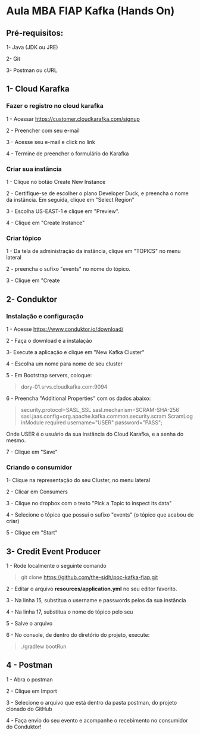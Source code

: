 # Aula MBA FIAP Kafka (Hands On)

## Pré-requisitos:
1- Java (JDK ou JRE)

2- Git

3- Postman ou cURL

##  1- Cloud Karafka

### Fazer o registro no cloud karafka

1 - Acessar https://customer.cloudkarafka.com/signup

2 - Preencher com seu e-mail

3 - Acesse seu e-mail e click no link

4 - Termine de preencher o formulário do Karafka

### Criar sua instância
1 - Clique no botão Create New Instance

2 - Certifique-se de escolher o plano Developer Duck, e preencha o nome da instância. Em seguida, clique em "Select Region"

3 - Escolha US-EAST-1 e clique em "Preview".

4 - Clique em "Create Instance"

### Criar tópico
1 - Da tela de administração da instância, clique em "TOPICS" no menu lateral

2 - preencha o sufixo "events" no nome do tópico.

3 - Clique em "Create

##  2- Conduktor
### Instalação e configuração
1 - Acesse https://www.conduktor.io/download/

2 - Faça o download e a instalação

3- Execute a aplicação e clique em  "New Kafka Cluster"

4 - Escolha um nome para nome de seu cluster

5 - Em Bootstrap servers, coloque:

>dory-01.srvs.cloudkafka.com:9094

6 - Preencha "Additional Properties" com os dados abaixo:

> security.protocol=SASL_SSL
> sasl.mechanism=SCRAM-SHA-256
> sasl.jaas.config=org.apache.kafka.common.security.scram.ScramLoginModule required username="USER" password="PASS";

Onde USER é o usuário da sua instância do Cloud Karafka, e a senha do mesmo.

7 - Clique em "Save"

### Criando o consumidor
1- Clique na representação do seu Cluster, no menu lateral

2 - Clicar em Consumers

3 - Clique no dropbox com o texto "Pick a Topic to inspect its data"

4 - Selecione o tópico que possui o sufixo "events" (o tópico que acabou de criar)

5 - Clique em "Start"

## 3- Credit Event Producer
1 - Rode localmente o seguinte comando

> git clone https://github.com/the-sidh/poc-kafka-fiap.git

2 - Editar o arquivo **resources/application.yml**  no seu editor favorito.

3 - Na linha 15, substitua o username e passwords pelos da sua instância

4 - Na linha 17, substitua o nome do tópico pelo seu

5 - Salve o arquivo

6 - No console, de dentro do diretório do projeto, execute:

> ./gradlew bootRun

## 4 - Postman
1 - Abra o postman

2 - Clique em Import

3 - Selecione o arquivo que está dentro da pasta postman, do projeto clonado do GitHub

4 - Faça envio do seu evento e acompanhe o recebimento no consumidor do Conduktor!
